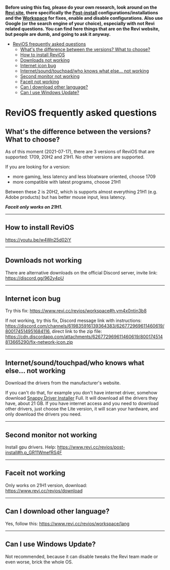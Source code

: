 **Before using this faq, please do your own research, look around on the [Revi site](https://www.revi.cc/), there specifically the [Post-install](https://www.revi.cc/revios/post-install) configurations/installations and the [Workspace](https://www.revi.cc/revios/workspace) for fixes, enable and disable configurations. Also use Google (or the search engine of your choice), especially with not Revi related questions. You can find here things that are on the Revi website, but people are dumb, and going to ask it anyway.**


- [ReviOS frequently asked questions](#revios-frequently-asked-questions)
  - [What's the difference between the versions? What to choose?](#whats-the-difference-between-the-versions-what-to-choose)
  - [How to install ReviOS](#how-to-install-revios)
  - [Downloads not working](#downloads-not-working)
  - [Internet icon bug](#internet-icon-bug)
  - [Internet/sound/touchpad/who knows what else... not working](#internetsoundtouchpadwho-knows-what-else-not-working)
  - [Second monitor not working](#second-monitor-not-working)
  - [Faceit not working](#faceit-not-working)
  - [Can I download other language?](#can-i-download-other-language)
  - [Can I use Windows Update?](#can-i-use-windows-update)


# ReviOS frequently asked questions


## What's the difference between the versions? What to choose?
As of this moment (2021-07-17), there are 3 versions of ReviOS that are supported: 1709, 20H2 and 21H1. No other versions are supported.

If you are looking for a version:
- more gaming, less latency and less bloatware oriented, choose 1709
- more compatible with latest programs, choose 21H1

Between these 2 is 20H2, which is supports almost everything 21H1 (e.g. Adobe products) but has better mouse input, less latency.

***Faceit only works on 21H1.***

---

## How to install ReviOS
https://youtu.be/w4Wn25d02iY

---

## Downloads not working
There are alternative downloads on the official Discord server, invite link: https://discord.gg/962y4pU

---

## Internet icon bug
Try this fix: https://www.revi.cc/revios/workspace#h.ym4x0ntin3b8

If not working, try this fix, Discord message link with instructions: https://discord.com/channels/619835916139364383/626772969611460619/800174514951684116, direct link to the zip file: https://cdn.discordapp.com/attachments/626772969611460619/800174514813665290/fix-network-icon.zip

---

## Internet/sound/touchpad/who knows what else... not working
Download the drivers from the manufacturer's website.

If you can't do that, for example you don't have internet driver, somehow download [Snappy Driver Installer](https://sdi-tool.org/) Full. It will download all the drivers they have, about 21 GB. If you have internet access and you need to download other drivers, just choose the Lite version, it will scan your hardware, and only download the drivers you need.

---

## Second monitor not working
Install gpu drivers. Help: https://www.revi.cc/revios/post-install#h.p_GR11WmefRS4F

---

## Faceit not working
Only works on 21H1 version, download: https://www.revi.cc/revios/download

---

## Can I download other language?
Yes, follow this: https://www.revi.cc/revios/workspace/lang

---

## Can I use Windows Update?
Not recommended, because it can disable tweaks the Revi team made or even worse, brick the whole OS.
